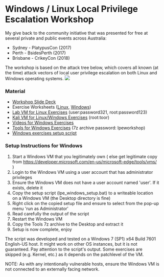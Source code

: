 # Windows / Linux Local Privilege Escalation Workshop

My give back to the community initiative that was presented for free at several private and public events across Australia:

* Sydney - PlatypusCon (2017)
* Perth - BsidesPerth (2017)
* Brisbane - CrikeyCon (2018)

The workshop is based on the attack tree below, which covers all known (at the time) attack vectors of local user privilege escalation on both Linux and Windows operating systems.
<img src="https://pbs.twimg.com/media/DAZsE2VUQAA_bpZ.jpg">

### Material

* [Workshop Slide Deck](https://github.com/sagishahar/lpeworkshop/blob/master/Local%20Privilege%20Escalation%20Workshop%20-%20Slides.pdf)
* Exercise Worksheets ([Linux](https://github.com/sagishahar/lpeworkshop/blob/master/Lab%20Exercises%20Walkthrough%20-%20Linux.pdf), [Windows](https://github.com/sagishahar/lpeworkshop/blob/master/Lab%20Exercises%20Walkthrough%20-%20Windows.pdf))
* [Lab VM for Linux Exercises](https://drive.google.com/file/d/0B6EDpYQYL72rQ2VuWS1QR2ZsUlU/view?usp=sharing) (user:password321, root:password123)
* [Kali VM for Linux/Windows Exercises](https://drive.google.com/file/d/0B6EDpYQYL72rOElKNGhiLUdzdlE/view?usp=sharing) (root:toor)
* [Videos for Windows Exercises](https://www.youtube.com/playlist?list=PLjG9EfEtwbvIrGFTx4XctK8IxkUJkAEqP)
* [Tools for Windows Exercises](https://drive.google.com/file/d/1Lgg3HXXltB7ZD3F5YSbRl6FX7h_mPzFU/view?usp=sharing) (7z archive password: lpeworkshop)
* [Windows exercises setup script](https://github.com/sagishahar/lpeworkshop/blob/master/lpe_windows_setup.bat)

### Setup Instructions for Windows
1. Start a Windows VM that you legitimately own ( else get legitimate copy from https://developer.microsoft.com/en-us/microsoft-edge/tools/vms/ )
2. Login to the Windows VM using a user account that has administrator privileges
3. Ensure the Windows VM does not have a user account named 'user'. If it exists, delete it
4. Copy the setup script (lpe_windows_setup.bat) to a writeable location on a Windows VM (the Desktop directory is fine)
5. Right click on the copied setup file and ensure to select from the pop-up menu 'run as Administrator'
6. Read carefully the output of the script
7. Restart the Windows VM
8. Copy the Tools 7z archive to the Desktop and extract it
9. Setup is now complete, enjoy

The script was developed and tested on a Windows 7 (SP1) x64 Build 7601 English-US host. It might work on other OS instances, but it is not guaranteed. Pay attention to the script's output. Some exercises are skipped (e.g. Kernel, etc.) as it depends on the patchlevel of the VM.

NOTE: As with any intentionally vulnerable hosts, ensure the Windows VM is not connected to an externally facing network.

